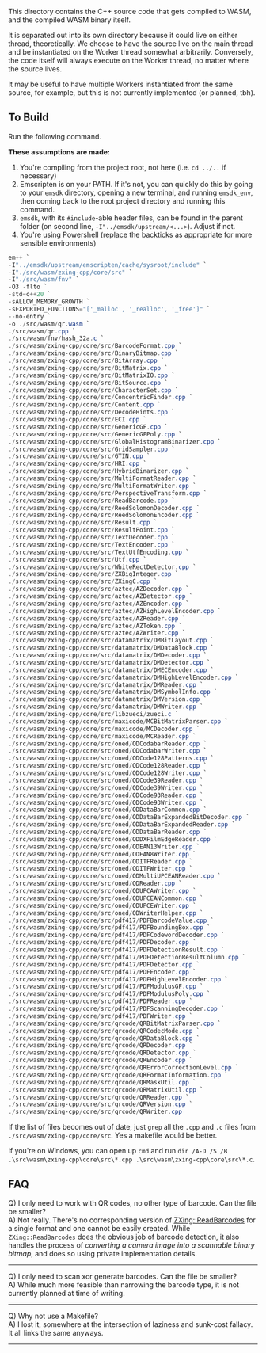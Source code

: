 This directory contains the C++ source code that gets compiled to WASM, and the compiled WASM binary itself.

It is separated out into its own directory because it could live on either thread, theoretically. We choose to have the source live on the main thread and be instantiated on the Worker thread somewhat arbitrarily. Conversely, the code itself will always execute on the Worker thread, no matter where the source lives. 

It may be useful to have multiple Workers instantiated from the same source, for example, but this is not currently implemented (or planned, tbh).

## To Build

Run the following command. 

**These assumptions are made:**

1. You're compiling from the project root, not here (i.e. `cd ../..` if necessary)
1. Emscripten is on your PATH. If it's not, you can quickly do this by going to your `emsdk` directory, opening a new terminal, and running `emsdk_env`, then coming back to the root project directory and running this command.
1. `emsdk`, with its `#include`-able header files, can be found in the parent folder (on second line, `-I"../emsdk/upstream/<...>`). Adjust if not.
1. You're using Powershell (replace the backticks as appropriate for more sensible environments)

```powershell
em++ `
-I"../emsdk/upstream/emscripten/cache/sysroot/include" `
-I"./src/wasm/zxing-cpp/core/src" `
-I"./src/wasm/fnv" `
-O3 -flto `
-std=c++20 `
-sALLOW_MEMORY_GROWTH `
-sEXPORTED_FUNCTIONS="['_malloc', '_realloc', '_free']" `
--no-entry `
-o ./src/wasm/qr.wasm `
./src/wasm/qr.cpp `
./src/wasm/fnv/hash_32a.c `
./src/wasm/zxing-cpp/core/src/BarcodeFormat.cpp `
./src/wasm/zxing-cpp/core/src/BinaryBitmap.cpp `
./src/wasm/zxing-cpp/core/src/BitArray.cpp `
./src/wasm/zxing-cpp/core/src/BitMatrix.cpp `
./src/wasm/zxing-cpp/core/src/BitMatrixIO.cpp `
./src/wasm/zxing-cpp/core/src/BitSource.cpp `
./src/wasm/zxing-cpp/core/src/CharacterSet.cpp `
./src/wasm/zxing-cpp/core/src/ConcentricFinder.cpp `
./src/wasm/zxing-cpp/core/src/Content.cpp `
./src/wasm/zxing-cpp/core/src/DecodeHints.cpp `
./src/wasm/zxing-cpp/core/src/ECI.cpp `
./src/wasm/zxing-cpp/core/src/GenericGF.cpp `
./src/wasm/zxing-cpp/core/src/GenericGFPoly.cpp `
./src/wasm/zxing-cpp/core/src/GlobalHistogramBinarizer.cpp `
./src/wasm/zxing-cpp/core/src/GridSampler.cpp `
./src/wasm/zxing-cpp/core/src/GTIN.cpp `
./src/wasm/zxing-cpp/core/src/HRI.cpp `
./src/wasm/zxing-cpp/core/src/HybridBinarizer.cpp `
./src/wasm/zxing-cpp/core/src/MultiFormatReader.cpp `
./src/wasm/zxing-cpp/core/src/MultiFormatWriter.cpp `
./src/wasm/zxing-cpp/core/src/PerspectiveTransform.cpp `
./src/wasm/zxing-cpp/core/src/ReadBarcode.cpp `
./src/wasm/zxing-cpp/core/src/ReedSolomonDecoder.cpp `
./src/wasm/zxing-cpp/core/src/ReedSolomonEncoder.cpp `
./src/wasm/zxing-cpp/core/src/Result.cpp `
./src/wasm/zxing-cpp/core/src/ResultPoint.cpp `
./src/wasm/zxing-cpp/core/src/TextDecoder.cpp `
./src/wasm/zxing-cpp/core/src/TextEncoder.cpp `
./src/wasm/zxing-cpp/core/src/TextUtfEncoding.cpp `
./src/wasm/zxing-cpp/core/src/Utf.cpp `
./src/wasm/zxing-cpp/core/src/WhiteRectDetector.cpp `
./src/wasm/zxing-cpp/core/src/ZXBigInteger.cpp `
./src/wasm/zxing-cpp/core/src/ZXingC.cpp `
./src/wasm/zxing-cpp/core/src/aztec/AZDecoder.cpp `
./src/wasm/zxing-cpp/core/src/aztec/AZDetector.cpp `
./src/wasm/zxing-cpp/core/src/aztec/AZEncoder.cpp `
./src/wasm/zxing-cpp/core/src/aztec/AZHighLevelEncoder.cpp `
./src/wasm/zxing-cpp/core/src/aztec/AZReader.cpp `
./src/wasm/zxing-cpp/core/src/aztec/AZToken.cpp `
./src/wasm/zxing-cpp/core/src/aztec/AZWriter.cpp `
./src/wasm/zxing-cpp/core/src/datamatrix/DMBitLayout.cpp `
./src/wasm/zxing-cpp/core/src/datamatrix/DMDataBlock.cpp `
./src/wasm/zxing-cpp/core/src/datamatrix/DMDecoder.cpp `
./src/wasm/zxing-cpp/core/src/datamatrix/DMDetector.cpp `
./src/wasm/zxing-cpp/core/src/datamatrix/DMECEncoder.cpp `
./src/wasm/zxing-cpp/core/src/datamatrix/DMHighLevelEncoder.cpp `
./src/wasm/zxing-cpp/core/src/datamatrix/DMReader.cpp `
./src/wasm/zxing-cpp/core/src/datamatrix/DMSymbolInfo.cpp `
./src/wasm/zxing-cpp/core/src/datamatrix/DMVersion.cpp `
./src/wasm/zxing-cpp/core/src/datamatrix/DMWriter.cpp `
./src/wasm/zxing-cpp/core/src/libzueci/zueci.c `
./src/wasm/zxing-cpp/core/src/maxicode/MCBitMatrixParser.cpp `
./src/wasm/zxing-cpp/core/src/maxicode/MCDecoder.cpp `
./src/wasm/zxing-cpp/core/src/maxicode/MCReader.cpp `
./src/wasm/zxing-cpp/core/src/oned/ODCodabarReader.cpp `
./src/wasm/zxing-cpp/core/src/oned/ODCodabarWriter.cpp `
./src/wasm/zxing-cpp/core/src/oned/ODCode128Patterns.cpp `
./src/wasm/zxing-cpp/core/src/oned/ODCode128Reader.cpp `
./src/wasm/zxing-cpp/core/src/oned/ODCode128Writer.cpp `
./src/wasm/zxing-cpp/core/src/oned/ODCode39Reader.cpp `
./src/wasm/zxing-cpp/core/src/oned/ODCode39Writer.cpp `
./src/wasm/zxing-cpp/core/src/oned/ODCode93Reader.cpp `
./src/wasm/zxing-cpp/core/src/oned/ODCode93Writer.cpp `
./src/wasm/zxing-cpp/core/src/oned/ODDataBarCommon.cpp `
./src/wasm/zxing-cpp/core/src/oned/ODDataBarExpandedBitDecoder.cpp `
./src/wasm/zxing-cpp/core/src/oned/ODDataBarExpandedReader.cpp `
./src/wasm/zxing-cpp/core/src/oned/ODDataBarReader.cpp `
./src/wasm/zxing-cpp/core/src/oned/ODDXFilmEdgeReader.cpp `
./src/wasm/zxing-cpp/core/src/oned/ODEAN13Writer.cpp `
./src/wasm/zxing-cpp/core/src/oned/ODEAN8Writer.cpp `
./src/wasm/zxing-cpp/core/src/oned/ODITFReader.cpp `
./src/wasm/zxing-cpp/core/src/oned/ODITFWriter.cpp `
./src/wasm/zxing-cpp/core/src/oned/ODMultiUPCEANReader.cpp `
./src/wasm/zxing-cpp/core/src/oned/ODReader.cpp `
./src/wasm/zxing-cpp/core/src/oned/ODUPCAWriter.cpp `
./src/wasm/zxing-cpp/core/src/oned/ODUPCEANCommon.cpp `
./src/wasm/zxing-cpp/core/src/oned/ODUPCEWriter.cpp `
./src/wasm/zxing-cpp/core/src/oned/ODWriterHelper.cpp `
./src/wasm/zxing-cpp/core/src/pdf417/PDFBarcodeValue.cpp `
./src/wasm/zxing-cpp/core/src/pdf417/PDFBoundingBox.cpp `
./src/wasm/zxing-cpp/core/src/pdf417/PDFCodewordDecoder.cpp `
./src/wasm/zxing-cpp/core/src/pdf417/PDFDecoder.cpp `
./src/wasm/zxing-cpp/core/src/pdf417/PDFDetectionResult.cpp `
./src/wasm/zxing-cpp/core/src/pdf417/PDFDetectionResultColumn.cpp `
./src/wasm/zxing-cpp/core/src/pdf417/PDFDetector.cpp `
./src/wasm/zxing-cpp/core/src/pdf417/PDFEncoder.cpp `
./src/wasm/zxing-cpp/core/src/pdf417/PDFHighLevelEncoder.cpp `
./src/wasm/zxing-cpp/core/src/pdf417/PDFModulusGF.cpp `
./src/wasm/zxing-cpp/core/src/pdf417/PDFModulusPoly.cpp `
./src/wasm/zxing-cpp/core/src/pdf417/PDFReader.cpp `
./src/wasm/zxing-cpp/core/src/pdf417/PDFScanningDecoder.cpp `
./src/wasm/zxing-cpp/core/src/pdf417/PDFWriter.cpp `
./src/wasm/zxing-cpp/core/src/qrcode/QRBitMatrixParser.cpp `
./src/wasm/zxing-cpp/core/src/qrcode/QRCodecMode.cpp `
./src/wasm/zxing-cpp/core/src/qrcode/QRDataBlock.cpp `
./src/wasm/zxing-cpp/core/src/qrcode/QRDecoder.cpp `
./src/wasm/zxing-cpp/core/src/qrcode/QRDetector.cpp `
./src/wasm/zxing-cpp/core/src/qrcode/QREncoder.cpp `
./src/wasm/zxing-cpp/core/src/qrcode/QRErrorCorrectionLevel.cpp `
./src/wasm/zxing-cpp/core/src/qrcode/QRFormatInformation.cpp `
./src/wasm/zxing-cpp/core/src/qrcode/QRMaskUtil.cpp `
./src/wasm/zxing-cpp/core/src/qrcode/QRMatrixUtil.cpp `
./src/wasm/zxing-cpp/core/src/qrcode/QRReader.cpp `
./src/wasm/zxing-cpp/core/src/qrcode/QRVersion.cpp `
./src/wasm/zxing-cpp/core/src/qrcode/QRWriter.cpp
```

If the list of files becomes out of date, just `grep` all the `.cpp` and `.c` files from `./src/wasm/zxing-cpp/core/src`. Yes a makefile would be better.

If you're on Windows, you can open up `cmd` and run `dir /A-D /S /B .\src\wasm\zxing-cpp\core\src\*.cpp .\src\wasm\zxing-cpp\core\src\*.c`.

## FAQ

Q) I only need to work with QR codes, no other type of barcode. Can the file be smaller?<br/>
A) Not really. There's no corresponding version of [ZXing::ReadBarcodes](./zxing-cpp/core/src/MultiFormatReader.cpp) for a single format and one cannot be easily created. While `ZXing::ReadBarcodes` does the obvious job of barcode detection, it also handles the process of *converting a camera image into a scannable binary bitmap*, and does so using private implementation details.

<hr>

Q) I only need to scan xor generate barcodes. Can the file be smaller?<br/>
A) While much more feasible than narrowing the barcode type, it is not currently planned at time of writing.

<hr>

Q) Why not use a Makefile?<br/>
A) I lost it, somewhere at the intersection of laziness and sunk-cost fallacy. It all links the same anyways.

<hr>